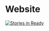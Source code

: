 # Website
[![Stories in Ready](https://badge.waffle.io/lonelydwarffiles/Website.svg?label=ready&title=Ready)](http://waffle.io/lonelydwarffiles/Website)
